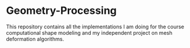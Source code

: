 # Geometry-Processing
This repository contains all the implementations I am doing for the course computational shape modeling and my independent project on mesh deformation algorithms.  
